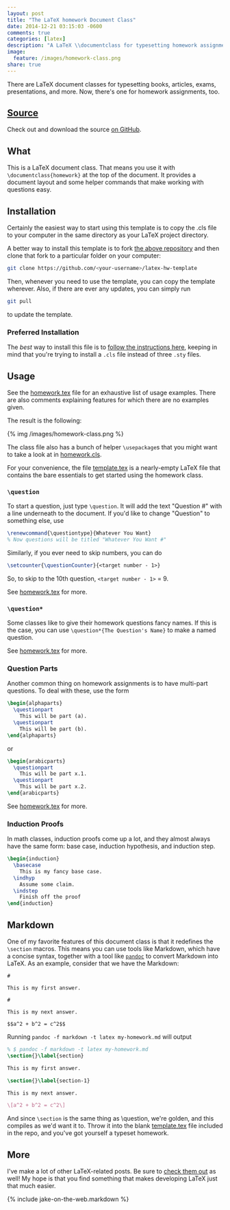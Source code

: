 ```yaml
---
layout: post
title: "The LaTeX homework Document Class"
date: 2014-12-21 03:15:03 -0600
comments: true
categories: [latex]
description: "A LaTeX \\documentclass for typesetting homework assignments."
image:
  feature: /images/homework-class.png
share: true
---
```


There are LaTeX document classes for typesetting books, articles, exams, presentations, and more. Now, there's one for homework assignments, too.

<!-- more -->

## [Source][homework]

Check out and download the source [on GitHub][homework].

## What

This is a LaTeX document class. That means you use it with `\documentclass{homework}` at the top of the document. It provides a document layout and some helper commands that make working with questions easy.

## Installation
Certainly the easiest way to start using this template is to copy the .cls file to your computer in the same directory as your LaTeX project directory.

A better way to install this template is to fork [the above repository][homework] and then clone that fork to a particular folder on your computer:

```bash Install
git clone https://github.com/<your-username>/latex-hw-template
```

Then, whenever you need to use the template, you can copy the template wherever. Also, if there are ever any updates, you can simply run

```bash Update
git pull
```

to update the template.

### Preferred Installation

The _best_ way to install this file is to [follow the instructions here][install], keeping in mind that you're trying to install a `.cls` file instead of three `.sty` files.

[install]: https://github.com/Z1MM32M4N/latex-solarized#installation

## Usage

See the [homework.tex][homework.tex] file for an exhaustive list of usage examples. There are also comments explaining features for which there are no examples given.

The result is the following:

{% img /images/homework-class.png %}

The class file also has a bunch of helper `\usepackage`s that you might want to take a look at in [homework.cls][homework.cls].

For your convenience, the file [template.tex][template.tex] is a nearly-empty
LaTeX file that contains the bare essentials to get started using the homework
class.

### `\question`

To start a question, just type `\question`. It will add the text "Question #" with a line underneath to the document. If you'd like to change "Question" to something else, use

```tex Change the Question Type
\renewcommand{\questiontype}{Whatever You Want}
% Now questions will be titled "Whatever You Want #"
```

Similarly, if you ever need to skip numbers, you can do

```tex Non-contiguous Question Numbers
\setcounter{\questionCounter}{<target number - 1>}
```

So, to skip to the 10th question, `<target number - 1>` = 9.

See [homework.tex][homework.tex] for more.

### `\question*`

Some classes like to give their homework questions fancy names. If this is the case, you can use `\question*{The Question's Name}` to make a named question.

See [homework.tex][homework.tex] for more.

### Question Parts

Another common thing on homework assignments is to have multi-part questions. To deal with these, use the form

```tex Lettered Question Parts
\begin{alphaparts}
  \questionpart
    This will be part (a).
  \questionpart
    This will be part (b).
\end{alphaparts}
```
or
```tex Numbered Question Parts
\begin{arabicparts}
  \questionpart
    This will be part x.1.
  \questionpart
    This will be part x.2.
\end{arabicparts}
```

See [homework.tex][homework.tex] for more.

### Induction Proofs

In math classes, induction proofs come up a lot, and they almost always have the same form: base case, induction hypothesis, and induction step.

```tex Induction Environment
\begin{induction}
  \basecase
    This is my fancy base case.
  \indhyp
    Assume some claim.
  \indstep
    Finish off the proof
\end{induction}
```

## Markdown

One of my favorite features of this document class is that it redefines the `\section` macros. This means you can use tools like Markdown, which have a concise syntax, together with a tool like [`pandoc`][pandoc] to convert Markdown into LaTeX. As an example, consider that we have the Markdown:

```plain my-homework.md
#

This is my first answer.

#

This is my next answer.

$$a^2 + b^2 = c^2$$
```

Running `pandoc -f markdown -t latex my-homework.md` will output

```tex Convert markdown to LaTeX
% $ pandoc -f markdown -t latex my-homework.md
\section{}\label{section}

This is my first answer.

\section{}\label{section-1}

This is my next answer.

\[a^2 + b^2 = c^2\]
```

And since `\section` is the same thing as \question, we're golden, and this compiles as we'd want it to. Throw it into the blank [template.tex][template.tex] file included in the repo, and you've got yourself a typeset homework.

## More

I've make a lot of other LaTeX-related posts. Be sure to [check them out][latex] as well! My hope is that you find something that makes developing LaTeX just that much easier.

{% include jake-on-the-web.markdown %}

[homework]: https://github.com/Z1MM32M4N/latex-homework-class
[homework.cls]: https://github.com/Z1MM32M4N/latex-homework-class/blob/master/homework.cls
[homework.tex]: https://github.com/Z1MM32M4N/latex-homework-class/blob/master/homework.tex
[template.tex]: https://github.com/Z1MM32M4N/latex-homework-class/blob/master/template.tex
[pandoc]: http://johnmacfarlane.net/pandoc/
[latex]: /categories#latex
